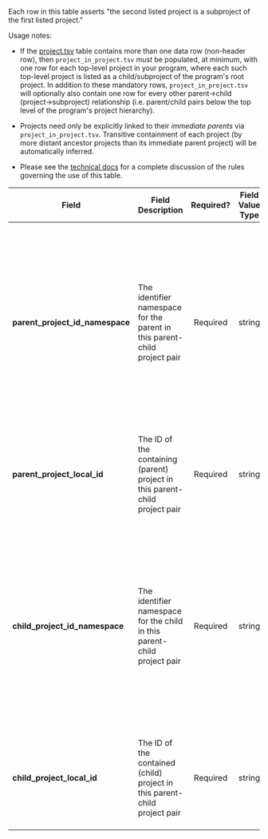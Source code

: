 Each row in this table asserts "the second listed project is a subproject of the first listed project."

Usage notes:
* If the [project.tsv](./TableInfo:-project.tsv) table contains more than one data row (non-header row), then `project_in_project.tsv` _must_ be populated, at minimum, with one row for each top-level project in your program, where each such top-level project is listed as a child/subproject of the program's root project. In addition to these mandatory rows, `project_in_project.tsv` will optionally also contain one row for every other parent->child (project->subproject) relationship (i.e. parent/child pairs below the top level of the program's project hierarchy).

* Projects need only be explicitly linked to their _immediate parents_ via `project_in_project.tsv`. Transitive containment of each project (by more distant ancestor projects than its immediate parent project) will be automatically inferred.

* Please see the [technical docs](https://docs.nih-cfde.org/en/latest/c2m2/draft-C2M2_specification/#association-tables-expressing-containment-relationships) for a complete discussion of the rules governing the use of this table.

Field | Field Description | Required? | Field Value Type | Extra Info 
------|-------------------|:-----------:|:-------------:|------------
**parent_project_id_namespace** | The identifier namespace for the parent in this parent-child project pair | Required | string | This will be the value of `id_namespace` in the row in [project.tsv](./TableInfo:-project.tsv) corresponding to the _parent_ project referenced in this row. If your program has not registered multiple CFDE identifier namespaces, this will be exactly the same value for all rows.
**parent_project_local_id** | The ID of the containing (parent) project in this parent-child project pair | Required | string | This will be the value of `local_id` in the row in [project.tsv](./TableInfo:-project.tsv) corresponding to the _parent_ project referenced in this row.
**child_project_id_namespace** | The identifier namespace for the child in this parent-child project pair | Required | string | This will be the value of `id_namespace` in the row in [project.tsv](./TableInfo:-project.tsv) corresponding to the _child_ project referenced in this row. If your program has not registered multiple CFDE identifier namespaces, this will be exactly the same value for all rows.
**child_project_local_id** | The ID of the contained (child) project in this parent-child project pair | Required | string | This will be the value of `local_id` in the row in [project.tsv](./TableInfo:-project.tsv) corresponding to the _child_ project referenced in this row.
